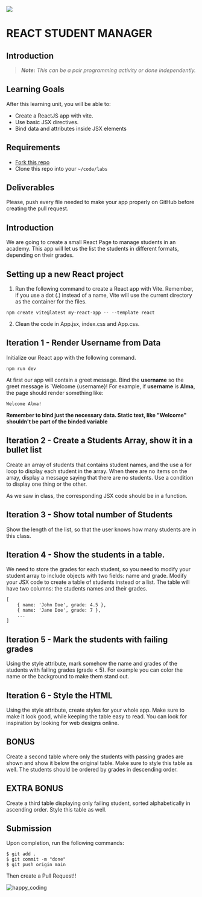 ![](https://user-images.githubusercontent.com/970858/63474771-d6734700-c469-11e9-83bb-9429da563909.png)

# REACT STUDENT MANAGER

## Introduction

> ***Note:*** _This can be a pair programming activity or done independently._

## Learning Goals

After this learning unit, you will be able to:

- Create a ReactJS app with vite.
- Use basic JSX directives.
- Bind data and attributes inside JSX elements

## Requirements

- [Fork this repo](https://guides.github.com/activities/forking/)
- Clone this repo into your `~/code/labs`

## Deliverables

Please, push every file needed to make your app properly on GitHub before creating the pull request.

## Introduction

We are going to create a small React Page to manage students in an academy. This app will let us the list the students in different formats, depending on their grades.


## Setting up a new React project

1. Run the following command to create a React app with Vite. Remember, if you use a dot (.) instead of a name, Vite will use the current directory as the container for the files.
```
npm create vite@latest my-react-app -- --template react
```
2. Clean the code in App.jsx, index.css and App.css.
## Iteration 1 - Render Username from Data

Initialize our React app with the following command.
```
npm run dev
```
At first our app will contain a greet message. Bind the **username** so the greet message is `Welcome {username}! For example, if **username** is **Alma**, the page should render something like:
```
Welcome Alma!
```

**Remember to bind just the necessary data. Static text, like "Welcome" shouldn't be part of the binded variable**

## Iteration 2 - Create a Students Array, show it in a bullet list

Create an array of students that contains student names, and the use a for loop to display each student in the array. When there are no items on the array, display a message saying that there are no students. Use a condition to display one thing or the other. 

As we saw in class, the corresponding JSX code should be in a function.

## Iteration 3 - Show total number of Students

Show the length of the list, so that the user knows how many students are in this class.

## Iteration 4 - Show the students in a table.

We need to store the grades for each student, so you need to modify your student array to include objects with two fields: name and grade. Modify your JSX code to create a table of students instead or a list. The table will have two columns: the students names and their grades.


```
[
    { name: 'John Doe', grade: 4.5 },
    { name: 'Jane Doe', grade: 7 },
    ...
]
```

## Iteration 5 - Mark the students with failing grades

Using the style attribute, mark somehow the name and grades of the students with failing grades (grade < 5). For example you can color the name or the background to make them stand out.

## Iteration 6 - Style the HTML

Using the style attribute, create styles for your whole app. Make sure to make it look good, while keeping the table easy to read. You can look for inspiration by looking for web designs online.

## BONUS
Create a second table where only the students with passing grades are shown and show it below the original table. Make sure to style this table as well. The students should be ordered by grades in descending order.


## EXTRA BONUS
Create a third table displaying only failing student, sorted alphabetically in ascending order. Style this table as well.



## Submission

Upon completion, run the following commands:

```
$ git add .
$ git commit -m "done"
$ git push origin main
```

Then create a Pull Request!!


![happy_coding](https://user-images.githubusercontent.com/970858/63899010-c23fc480-c9ea-11e9-84a2-542907e42362.png)